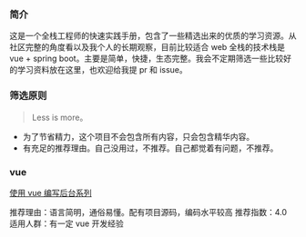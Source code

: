 ### 简介
这是一个全栈工程师的快速实践手册，包含了一些精选出来的优质的学习资源。从社区完整的角度看以及我个人的长期观察，目前比较适合 web 全栈的技术栈是 vue + spring boot。主要是简单，快捷，生态完整。我会不定期筛选一些比较好的学习资料放在这里，也欢迎给我提 pr 和 issue。

### 筛选原则
>Less is more。

* 为了节省精力，这个项目不会包含所有内容，只会包含精华内容。
* 有充足的推荐理由。自己没用过，不推荐。自己都觉着有问题，不推荐。


### vue
[使用 vue 编写后台系列](https://juejin.im/post/59097cd7a22b9d0065fb61d2)

推荐理由：语言简明，通俗易懂。配有项目源码，编码水平较高
推荐指数：4.0
适用人群：有一定 vue 开发经验